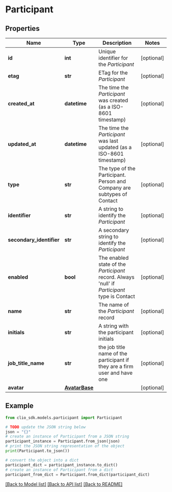 # Participant


## Properties

Name | Type | Description | Notes
------------ | ------------- | ------------- | -------------
**id** | **int** | Unique identifier for the *Participant* | [optional] 
**etag** | **str** | ETag for the *Participant* | [optional] 
**created_at** | **datetime** | The time the *Participant* was created (as a ISO-8601 timestamp) | [optional] 
**updated_at** | **datetime** | The time the *Participant* was last updated (as a ISO-8601 timestamp) | [optional] 
**type** | **str** | The type of the Participant. Person and Company are subtypes of Contact | [optional] 
**identifier** | **str** | A string to identify the *Participant* | [optional] 
**secondary_identifier** | **str** | A secondary string to identify the *Participant* | [optional] 
**enabled** | **bool** | The enabled state of the *Participant* record. Always &#39;null&#39; if *Participant* type is Contact | [optional] 
**name** | **str** | The name of the *Participant* record | [optional] 
**initials** | **str** | A  string with the participant initials | [optional] 
**job_title_name** | **str** | the job title name of the participant if they are a firm user and have one | [optional] 
**avatar** | [**AvatarBase**](AvatarBase.md) |  | [optional] 

## Example

```python
from clio_sdk.models.participant import Participant

# TODO update the JSON string below
json = "{}"
# create an instance of Participant from a JSON string
participant_instance = Participant.from_json(json)
# print the JSON string representation of the object
print(Participant.to_json())

# convert the object into a dict
participant_dict = participant_instance.to_dict()
# create an instance of Participant from a dict
participant_from_dict = Participant.from_dict(participant_dict)
```
[[Back to Model list]](../README.md#documentation-for-models) [[Back to API list]](../README.md#documentation-for-api-endpoints) [[Back to README]](../README.md)


